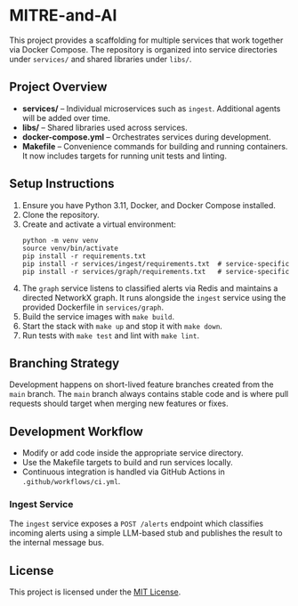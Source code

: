 # MITRE-and-AI

This project provides a scaffolding for multiple services that work together via Docker Compose. The repository is organized into service directories under `services/` and shared libraries under `libs/`.

## Project Overview

 - **services/** – Individual microservices such as `ingest`.
   Additional agents will be added over time.
- **libs/** – Shared libraries used across services.
- **docker-compose.yml** – Orchestrates services during development.
- **Makefile** – Convenience commands for building and running containers.
  It now includes targets for running unit tests and linting.

## Setup Instructions

1. Ensure you have Python 3.11, Docker, and Docker Compose installed.
2. Clone the repository.
3. Create and activate a virtual environment:
   ```
   python -m venv venv
   source venv/bin/activate
   pip install -r requirements.txt
   pip install -r services/ingest/requirements.txt  # service-specific
   pip install -r services/graph/requirements.txt   # service-specific
   ```
4. The `graph` service listens to classified alerts via Redis and maintains
   a directed NetworkX graph. It runs alongside the `ingest` service using
   the provided Dockerfile in `services/graph`.
5. Build the service images with `make build`.
6. Start the stack with `make up` and stop it with `make down`.
7. Run tests with `make test` and lint with `make lint`.

## Branching Strategy

Development happens on short-lived feature branches created from the
`main` branch. The `main` branch always contains stable code and is
where pull requests should target when merging new features or fixes.

## Development Workflow

- Modify or add code inside the appropriate service directory.
- Use the Makefile targets to build and run services locally.
- Continuous integration is handled via GitHub Actions in `.github/workflows/ci.yml`.

### Ingest Service

The `ingest` service exposes a `POST /alerts` endpoint which classifies
incoming alerts using a simple LLM-based stub and publishes the result to the
internal message bus.


## License

This project is licensed under the [MIT License](LICENSE).

